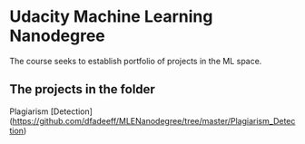 # Udacity Machine Learning Nanodegree 

The course seeks to establish portfolio of projects in the ML space.

## The projects in the folder

Plagiarism [Detection] (https://github.com/dfadeeff/MLENanodegree/tree/master/Plagiarism_Detection)
